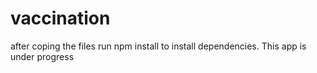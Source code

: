 # vaccination
after coping the files run npm install to install dependencies.
This app is under progress
